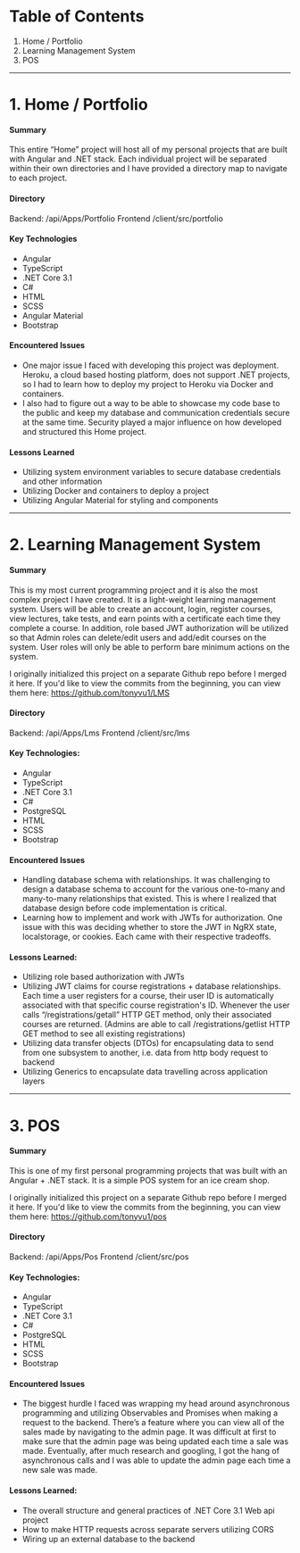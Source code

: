 # Table of Contents
1. Home / Portfolio
2. Learning Management System
3. POS
___
# 1. Home / Portfolio
#### Summary
This entire “Home” project will host all of my personal projects that are built with Angular and .NET stack. Each individual project will be separated within their own directories and I have provided a directory map to navigate to each project. 

#### Directory
Backend: /api/Apps/Portfolio
Frontend /client/src/portfolio

#### Key Technologies
- Angular
- TypeScript
- .NET Core 3.1
- C#
- HTML
- SCSS
- Angular Material
- Bootstrap

#### Encountered Issues
- One major issue I faced with developing this project was deployment. Heroku, a cloud based hosting platform, does not support .NET projects, so I had to learn how to deploy my project to Heroku via Docker and containers.
- I also had to figure out a way to be able to showcase my code base to the public and keep my database and communication credentials secure at the same time. Security played a major influence on how developed and structured this Home project.  

#### Lessons Learned
- Utilizing system environment variables to secure database credentials and other information
- Utilizing Docker and containers to deploy a project
- Utilizing Angular Material for styling and components
___
# 2. Learning Management System
#### Summary 
This is my most current programming project and it is also the most complex project I have created. It is a light-weight learning management system. Users will be able to create an account, login, register courses, view lectures, take tests, and earn points with a certificate each time they complete a course. In addition, role based JWT authorization will be utilized so that Admin roles can delete/edit users and add/edit courses on the system. User roles will only be able to perform bare minimum actions on the system. 

I originally initialized this project on a separate Github repo before I merged it here. If you'd like to view the commits from the beginning, you can view them here: https://github.com/tonyvu1/LMS

#### Directory
Backend: /api/Apps/Lms
Frontend /client/src/lms

#### Key Technologies:
- Angular
- TypeScript
- .NET Core 3.1
- C#
- PostgreSQL
- HTML
- SCSS
- Bootstrap

#### Encountered Issues
- Handling database schema with relationships. It was challenging to design a database schema to account for the various one-to-many and many-to-many relationships that existed. This is where I realized that database design before code implementation is critical.
- Learning how to implement and work with JWTs for authorization. One issue with this was deciding whether to store the JWT in NgRX state, localstorage, or cookies. Each came with their respective tradeoffs.

#### Lessons Learned: 
- Utilizing role based authorization with JWTs
- Utilizing JWT claims for course registrations + database relationships. Each time a user registers for a course, their user ID is automatically associated with that specific course registration's ID. Whenever the user calls “/registrations/getall” HTTP GET method, only their associated courses are returned. (Admins are able to call /registrations/getlist HTTP GET method to see all existing registrations)
- Utilizing data transfer objects (DTOs) for encapsulating data to send from one subsystem to another, i.e. data from http body request to backend
- Utilizing Generics to encapsulate data travelling across application layers
___
# 3. POS
#### Summary 
This is one of my first personal programming projects that was built with an Angular + .NET stack. It is a simple POS system for an ice cream shop. 

I originally initialized this project on a separate Github repo before I merged it here. If you'd like to view the commits from the beginning, you can view them here: https://github.com/tonyvu1/pos

#### Directory
Backend: /api/Apps/Pos
Frontend /client/src/pos

#### Key Technologies:
- Angular
- TypeScript
- .NET Core 3.1
- C#
- PostgreSQL
- HTML
- SCSS
- Bootstrap

#### Encountered Issues
- The biggest hurdle I faced was wrapping my head around asynchronous programming and utilizing Observables and Promises when making a request to the backend. There’s a feature where you can view all of the sales made by navigating to the admin page. It was difficult at first to make sure that the admin page was being updated each time a sale was made. Eventually, after much research and googling, I got the hang of asynchronous calls and I was able to update the admin page each time a new sale was made.

#### Lessons Learned: 
- The overall structure and general practices of .NET Core 3.1 Web api project
- How to make HTTP requests across separate servers utilizing CORS
- Wiring up an external database to the backend
